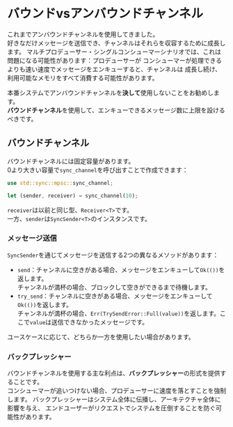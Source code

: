 # バウンドvsアンバウンドチャンネル

これまでアンバウンドチャンネルを使用してきました。\
好きなだけメッセージを送信でき、チャンネルはそれらを収容するために成長します。
マルチプロデューサー・シングルコンシューマーシナリオでは、これは問題になる可能性があります：プロデューサーが
コンシューマーが処理できるよりも速い速度でメッセージをエンキューすると、チャンネルは
成長し続け、利用可能なメモリをすべて消費する可能性があります。

本番システムでアンバウンドチャンネルを**決して**使用しないことをお勧めします。\
**バウンドチャンネル**を使用して、エンキューできるメッセージ数に上限を設けるべきです。

## バウンドチャンネル

バウンドチャンネルには固定容量があります。\
0より大きい容量で`sync_channel`を呼び出すことで作成できます：

```rust
use std::sync::mpsc::sync_channel;

let (sender, receiver) = sync_channel(10);
```

`receiver`は以前と同じ型、`Receiver<T>`です。\
一方、`sender`は`SyncSender<T>`のインスタンスです。

### メッセージ送信

`SyncSender`を通じてメッセージを送信する2つの異なるメソッドがあります：

- `send`：チャンネルに空きがある場合、メッセージをエンキューして`Ok(())`を返します。\
  チャンネルが満杯の場合、ブロックして空きができるまで待機します。
- `try_send`：チャンネルに空きがある場合、メッセージをエンキューして`Ok(())`を返します。\
  チャンネルが満杯の場合、`Err(TrySendError::Full(value))`を返します。ここで`value`は送信できなかったメッセージです。

ユースケースに応じて、どちらか一方を使用したい場合があります。

### バックプレッシャー

バウンドチャンネルを使用する主な利点は、**バックプレッシャー**の形式を提供することです。\
コンシューマーが追いつけない場合、プロデューサーに速度を落とすことを強制します。
バックプレッシャーはシステム全体に伝播し、アーキテクチャ全体に影響を与え、
エンドユーザーがリクエストでシステムを圧倒することを防ぐ可能性があります。